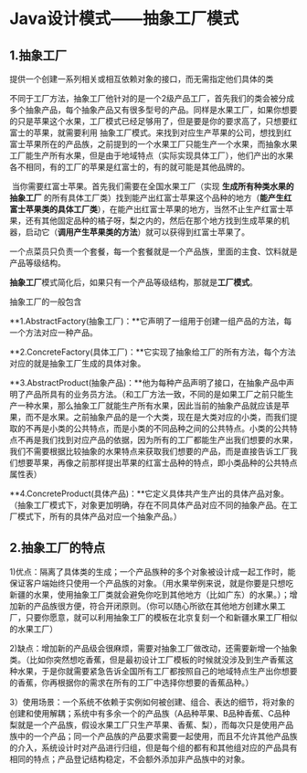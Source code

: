 # Java设计模式——抽象工厂模式

## 1.抽象工厂

​		提供一个创建一系列相关或相互依赖对象的接口，而无需指定他们具体的类

​		不同于工厂方法，抽象工厂他针对的是一个2级产品工厂，首先我们的类会被分成多个抽象产品，每个抽象产品又有很多型号的产品。同样是水果工厂，如果你想要的只是苹果这个水果，工厂模式已经足够用了，但是要是你的要求高了，只想要红富士的苹果，就需要利用 抽象工厂模式。来找到对应生产苹果的公司，想找到红富士苹果所在的产品族，之前提到的一个水果工厂只能生产一个水果，而抽象水果工厂能生产所有水果，但是由于地域特点（实际实现具体工厂），他们产出的水果各不相同，有的工厂的苹果是红富士的，有的就可能是其他品牌的。

​		当你需要红富士苹果。首先我们需要在全国水果工厂（实现 **生成所有种类水果的抽象工厂** 的所有具体工厂类）找到能产出红富士苹果这个品种的地方（**能产生红富士苹果类的具体工厂类**），在能产出红富士苹果的地方，当然不止生产红富士苹果，还有其他固定品种的橘子呀，梨之内的，然后在那个地方找到生成苹果的机器，启动它（**调用产生苹果类的方法**）就可以获得到红富士苹果了。

​		一个点菜员只负责一个套餐，每一个套餐就是一个产品族，里面的主食、饮料就是产品等级结构。

​		**抽象工厂**模式简化后，如果只有一个产品等级结构，那就是**工厂模式**。

抽象工厂的一般包含

**1.AbstractFactory(抽象工厂)：**它声明了一组用于创建一组产品的方法，每一个方法对应一种产品。

**2.ConcreteFactory(具体工厂)：**它实现了抽象给工厂的所有方法，每个方法对应的就是抽象工厂生成的具体对象。

**3.AbstractProduct(抽象产品)：**他为每种产品声明了接口，在抽象产品中声明了产品所具有的业务员方法。（和工厂方法一致，不同的是如果工厂之前只能生产一种水果，那么抽象工厂就能生产所有水果，因此当前的抽象产品就应该是苹果，而不是水果。之前抽象产品的是一个大类，现在是大类对应的小类，而我们提取的不再是小类的公共特点，而是小类的不同品种之间的公共特点。小类的公共特点不再是我们找到对应产品的依据，因为所有的工厂都能生产出我们想要的水果，我们不需要根据比较抽象的水果特点来获取我们想要的产品，而是直接告诉工厂我们想要苹果，再像之前那样提出苹果的红富士品种的特点，即小类品种的公共特点属性表）

**4.ConcreteProduct(具体产品)：**它定义具体共产生产出的具体产品对象。（抽象工厂模式下，对象更加明确，存在不同具体产品对应不同的抽象产品。在工厂模式下，所有的具体产品对应一个抽象产品。）



## 2.抽象工厂的特点

1)优点：隔离了具体类的生成；一个产品族种的多个对象被设计成一起工作时，能保证客户端始终只使用一个产品族的对象。（用水果举例来说，就是你要是只想吃新疆的水果，使用抽象工厂类就会避免你吃到其他地方（比如广东）的水果。）；增加新的产品族很方便，符合开闭原则。（你可以随心所欲在其他地方创建水果工厂，只要你愿意，就可以利用抽象工厂的模板在北京复刻一个和新疆水果工厂相似的水果工厂）

2)缺点：增加新的产品级会很麻烦，需要对抽象工厂做改动，还需要新增一个抽象类。（比如你突然想吃香蕉，但是最初设计工厂模板的时候就没涉及到生产香蕉这种水果，于是你就需要紧急告诉全国所有工厂都按照自己的地域特点生产出你想要的香蕉，你再根据你的需求在所有的工厂中选择你想要的香蕉品种。）

3）使用场景：一个系统不依赖于实例如何被创建、组合、表达的细节，将对象的创建和使用解耦；系统中有多余一个的产品族（A品种苹果、B品种香蕉、C品种梨就是一个产品族，假设水果工厂只生产苹果、香蕉、梨），而每次只是使用产品族中的一个产品；同一个产品族的产品要求需要一起使用，而且不允许其他产品族的介入，系统设计时对产品进行归组，但是每个组的都有和其他组对应的产品具有相同的特点；产品登记结构稳定，不会额外添加非产品族中的对象。
